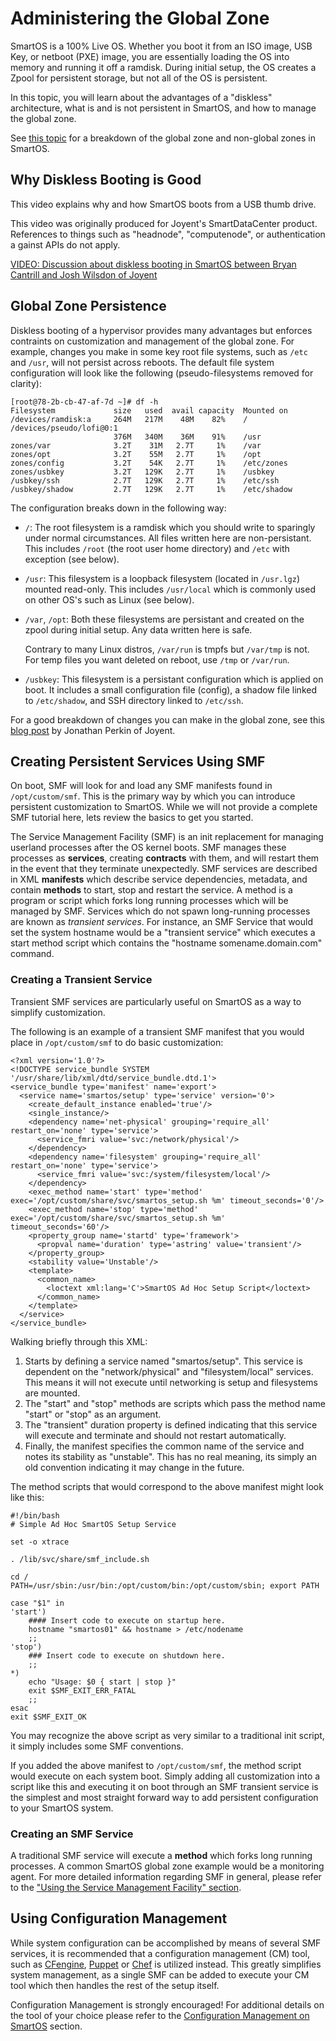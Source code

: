# Administering the Global Zone

SmartOS is a 100% Live OS. Whether you boot it from an ISO image, USB
Key, or netboot (PXE) image, you are essentially loading the OS into
memory and running it off a ramdisk. During initial setup, the OS
creates a Zpool for persistent storage, but not all of the OS is
persistent.

In this topic, you will learn about the advantages of a "diskless"
architecture, what is and is not persistent in SmartOS, and how to
manage the global zone.

See [this topic](zones.md) for a breakdown of the global zone
and non-global zones in SmartOS.

## Why Diskless Booting is Good

This video explains why and how SmartOS boots from a USB thumb drive.

This video was originally produced for Joyent's SmartDataCenter product.
References to things such as "headnode", "computenode", or authentication a
gainst APIs do not apply.

[VIDEO: Discussion about diskless booting in SmartOS between Bryan Cantrill
and Josh Wilsdon of Joyent](http://www.youtube.com/watch?v=ieGWbo94geE)

## Global Zone Persistence

Diskless booting of a hypervisor provides many advantages but enforces
contraints on customization and management of the global zone. For
example, changes you make in some key root file systems, such as `/etc`
and `/usr`, will not persist across reboots. The default file system
configuration will look like the following (pseudo-filesystems removed
for clarity):

    [root@78-2b-cb-47-af-7d ~]# df -h
    Filesystem             size   used  avail capacity  Mounted on
    /devices/ramdisk:a     264M   217M    48M    82%    /
    /devices/pseudo/lofi@0:1
                           376M   340M    36M    91%    /usr
    zones/var              3.2T    31M   2.7T     1%    /var
    zones/opt              3.2T    55M   2.7T     1%    /opt
    zones/config           3.2T    54K   2.7T     1%    /etc/zones
    zones/usbkey           3.2T   129K   2.7T     1%    /usbkey
    /usbkey/ssh            2.7T   129K   2.7T     1%    /etc/ssh
    /usbkey/shadow         2.7T   129K   2.7T     1%    /etc/shadow

The configuration breaks down in the following way:

- `/`: The root filesystem is a ramdisk which you should write to
  sparingly under normal circumstances. All files written here
  are non-persistant. This includes `/root` (the root user
  home directory) and `/etc` with exception (see below).
- `/usr`: This filesystem is a loopback filesystem (located in
  `/usr.lgz`) mounted read-only. This includes `/usr/local` which is
  commonly used on other OS's such as Linux (see below).
- `/var`, `/opt`: Both these filesystems are persistant and created on
  the zpool during initial setup. Any data written here is safe.

  Contrary to many Linux distros, `/var/run` is tmpfs but `/var/tmp` is not.
  For temp files you want deleted on reboot, use `/tmp` or `/var/run`.

- `/usbkey`: This filesystem is a persistant configuration which is
  applied on boot. It includes a small configuration file (config), a
  shadow file linked to `/etc/shadow`, and SSH directory linked to `/etc/ssh`.

For a good breakdown of changes you can make in the global zone, see this
[blog post](http://www.perkin.org.uk/posts/smartos-and-the-global-zone.html)
by Jonathan Perkin of Joyent.

## Creating Persistent Services Using SMF

On boot, SMF will look for and load any SMF manifests found in
`/opt/custom/smf`. This is the primary way by which you can introduce
persistent customization to SmartOS. While we will not provide a
complete SMF tutorial here, lets review the basics to get you started.

The Service Management Facility (SMF) is an init replacement for
managing userland processes after the OS kernel boots. SMF manages these
processes as **services**, creating **contracts** with them, and will
restart them in the event that they terminate unexpectedly. SMF services
are described in XML **manifests** which describe service dependencies,
metadata, and contain **methods** to start, stop and restart the
service. A method is a program or script which forks long running
processes which will be managed by SMF. Services which do not spawn
long-running processes are known as *transient services*. For instance,
an SMF Service that would set the system hostname would be a "transient
service" which executes a start method script which contains the
"hostname somename.domain.com" command.

### Creating a Transient Service

Transient SMF services are particularly useful on SmartOS as a way to
simplify customization.

The following is an example of a transient SMF manifest that you would
place in `/opt/custom/smf` to do basic customization:

<!-- markdownlint-disable line-length -->

    <?xml version='1.0'?>
    <!DOCTYPE service_bundle SYSTEM '/usr/share/lib/xml/dtd/service_bundle.dtd.1'>
    <service_bundle type='manifest' name='export'>
      <service name='smartos/setup' type='service' version='0'>
        <create_default_instance enabled='true'/>
        <single_instance/>
        <dependency name='net-physical' grouping='require_all' restart_on='none' type='service'>
          <service_fmri value='svc:/network/physical'/>
        </dependency>
        <dependency name='filesystem' grouping='require_all' restart_on='none' type='service'>
          <service_fmri value='svc:/system/filesystem/local'/>
        </dependency>
        <exec_method name='start' type='method' exec='/opt/custom/share/svc/smartos_setup.sh %m' timeout_seconds='0'/>
        <exec_method name='stop' type='method' exec='/opt/custom/share/svc/smartos_setup.sh %m' timeout_seconds='60'/>
        <property_group name='startd' type='framework'>
          <propval name='duration' type='astring' value='transient'/>
        </property_group>
        <stability value='Unstable'/>
        <template>
          <common_name>
            <loctext xml:lang='C'>SmartOS Ad Hoc Setup Script</loctext>
          </common_name>
        </template>
      </service>
    </service_bundle>

<!-- markdownlint-enable line-length -->

Walking briefly through this XML:

1. Starts by defining a service named "smartos/setup". This service is
   dependent on the "network/physical" and "filesystem/local" services.
   This means it will not execute until networking is setup and
   filesystems are mounted.
2. The "start" and "stop" methods are scripts which pass the method
   name "start" or "stop" as an argument.
3. The "transient" duration property is defined indicating that this
   service will execute and terminate and should not
   restart automatically.
4. Finally, the manifest specifies the common name of the service and
   notes its stability as "unstable".
   This has no real meaning, its simply an old convention indicating it
   may change in the future.

The method scripts that would correspond to the above manifest might
look like this:

    #!/bin/bash
    # Simple Ad Hoc SmartOS Setup Service

    set -o xtrace

    . /lib/svc/share/smf_include.sh

    cd /
    PATH=/usr/sbin:/usr/bin:/opt/custom/bin:/opt/custom/sbin; export PATH

    case "$1" in
    'start')
        #### Insert code to execute on startup here.
        hostname "smartos01" && hostname > /etc/nodename
        ;;
    'stop')
        ### Insert code to execute on shutdown here.
        ;;
    *)
        echo "Usage: $0 { start | stop }"
        exit $SMF_EXIT_ERR_FATAL
        ;;
    esac
    exit $SMF_EXIT_OK

You may recognize the above script as very similar to a traditional init
script, it simply includes some SMF conventions.

If you added the above manifest to `/opt/custom/smf`, the method script
would execute on each system boot. Simply adding all customization into
a script like this and executing it on boot through an SMF transient
service is the simplest and most straight forward way to add persistent
configuration to your SmartOS system.

### Creating an SMF Service

A traditional SMF service will execute a **method** which forks long
running processes. A common SmartOS global zone example would be a
monitoring agent. For more detailed information regarding SMF in
general, please refer to the
["Using the Service Management Facility" section][basic-smf].

[basic-smf]: basic-smf-commands.md

## Using Configuration Management

While system configuration can be accomplished by means of several SMF
services, it is recommended that a configuration management (CM) tool,
such as [CFengine](http://cfengine.com/),
[Puppet](http://puppetlabs.com/) or [Chef](http://opscode.com) is
utilized instead. This greatly simplifies system management, as a single
SMF can be added to execute your CM tool which then handles the rest of
the setup itself.

Configuration Management is strongly encouraged! For additional details
on the tool of your choice please refer to the
[Configuration Management on SmartOS][smartos-cfgman] section.

[smartos-cfgman]: configuration-management-on-smartos.md
